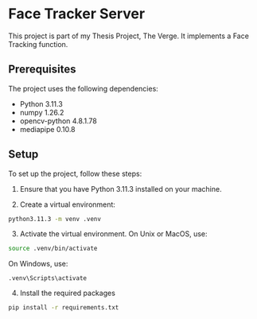 # Face Tracker Server

This project is part of my Thesis Project, The Verge. It implements a Face Tracking function.

## Prerequisites

The project uses the following dependencies:

- Python 3.11.3
- numpy 1.26.2
- opencv-python 4.8.1.78
- mediapipe 0.10.8

## Setup

To set up the project, follow these steps:

1. Ensure that you have Python 3.11.3 installed on your machine.

2. Create a virtual environment:

```bash
python3.11.3 -m venv .venv
```

3. Activate the virtual environment. On Unix or MacOS, use:

```bash
source .venv/bin/activate
```

On Windows, use:

```
.venv\Scripts\activate
```

4. Install the required packages

```bash
pip install -r requirements.txt
```
